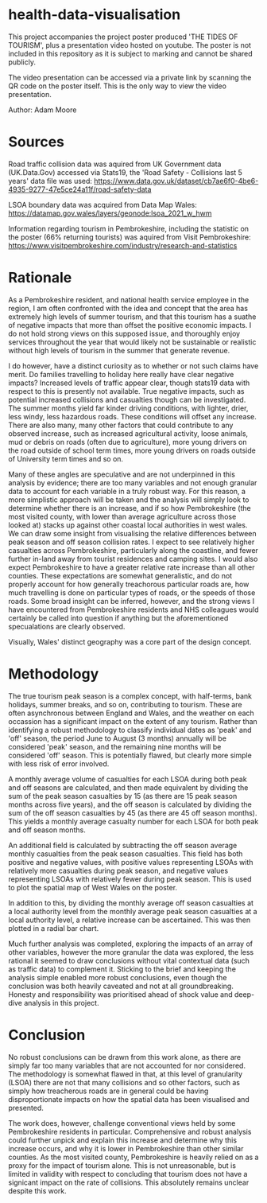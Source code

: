 # health-data-visualisation

This project accompanies the project poster produced 'THE TIDES OF TOURISM', plus a presentation video hosted on youtube. The poster is not included in this repository as it is subject to marking and cannot be shared publicly.

The video presentation can be accessed via a private link by scanning the QR code on the poster itself. This is the only way to view the video presentation.

Author: Adam Moore

# Sources

Road traffic collision data was aquired from UK Government data (UK.Data.Gov) accessed via Stats19, the 'Road Safety - Collisions last 5 years' data file was used: https://www.data.gov.uk/dataset/cb7ae6f0-4be6-4935-9277-47e5ce24a11f/road-safety-data

LSOA boundary data was acquired from Data Map Wales: https://datamap.gov.wales/layers/geonode:lsoa_2021_w_hwm

Information regarding tourism in Pembrokeshire, including the statistic on the poster (66% returning tourists) was aquired from Visit Pembrokeshire: https://www.visitpembrokeshire.com/industry/research-and-statistics

# Rationale

As a Pembrokeshire resident, and national health service employee in the region, I am often confronted with the idea and concept that the area has extremely high levels of summer tourism, and that this tourism has a suathe of negative impacts that more than offset the positive economic impacts. I do not hold strong views on this supposed issue, and thoroughly enjoy services throughout the year that would likely not be sustainable or realistic without high levels of tourism in the summer that generate revenue. 

I do however, have a distinct curiosity as to whether or not such claims have merit. Do families travelling to holiday here really have clear negative impacts? Increased levels of traffic appear clear, though stats19 data with respect to this is presently not available. True negative impacts, such as potential increased collisions and casualties though can be investigated. The summer months yield far kinder driving conditions, with lighter, drier, less windy, less hazardous roads. These conditions will offset any increase. There are also many, many other factors that could contribute to any observed increase, such as increased agricultural activity, loose animals, mud or debris on roads (often due to agriculture), more young drivers on the road outside of school term times, more young drivers on roads outside of University term times and so on.

Many of these angles are speculative and are not underpinned in this analysis by evidence; there are too many variables and not enough granular data to account for each variable in a truly robust way. For this reason, a more simplistic approach will be taken and the analysis will simply look to determine whether there is an increase, and if so how Pembrokeshire (the most visited county, with lower than average agriculture across those looked at) stacks up against other coastal local authorities in west wales. We can draw some insight from visualising the relative differences between peak season and off season collision rates. I expect to see relatively higher casualties across Pembrokeshire, particularly along the coastline, and fewer further in-land away from tourist residences and camping sites. I would also expect Pembrokeshire to have a greater relative rate increase than all other counties. These expectations are somewhat generalistic, and do not properly account for how generally treachorous particular roads are, how much travelling is done on particular types of roads, or the speeds of those roads. Some broad insight can be inferred, however, and the strong views I have encountered from Pembrokeshire residents and NHS colleagues would certainly be called into question if anything but the aforementioned specualations are clearly observed. 

Visually, Wales' distinct geography was a core part of the design concept.

# Methodology

The true tourism peak season is a complex concept, with half-terms, bank holidays, summer breaks, and so on, contributing to tourism. These are often asynchronous between England and Wales, and the weather on each occassion has a significant impact on the extent of any tourism. Rather than identifying a robust methodology to classify individual dates as 'peak' and 'off' season, the period June to August (3 months) annually will be considered 'peak' season, and the remaining nine months will be considered 'off' season. This is potentially flawed, but clearly more simple with less risk of error involved.

A monthly average volume of casualties for each LSOA during both peak and off seasons are calculated, and then made equivalent by dividing the sum of the peak season casualties by 15 (as there are 15 peak season months across five years), and the off season is calculated by dividing the sum of the off season casualties by 45 (as there are 45 off season months). This yields a monthly average casualty number for each LSOA for both peak and off season months.

An additional field is calculated by subtracting the off season average monthly casualties from the peak season casualties. This field has both positive and negative values, with positive values representing LSOAs with relatively more casualties during peak season, and negative values representing LSOAs with relatively fewer during peak season. This is used to plot the spatial map of West Wales on the poster.

In addition to this, by dividing the monthly average off season casualties at a local authority level from the monthly average peak season casualties at a local authority level, a relative increase can be ascertained. This was then plotted in a radial bar chart. 

Much further analysis was completed, exploring the impacts of an array of other variables, however the more granular the data was explored, the less rational it seemed to draw conclusions without vital contextual data (such as traffic data) to complement it. Sticking to the brief and keeping the analysis simple enabled more robust conclusions, even though the conclusion was both heavily caveated and not at all groundbreaking. Honesty and responsibility was prioritised ahead of shock value and deep-dive analysis in this project.

# Conclusion

No robust conclusions can be drawn from this work alone, as there are simply far too many variables that are not accounted for nor considered. The methodology is somewhat flawed in that, at this level of granularity (LSOA) there are not that many collisions and so other factors, such as simply how treacherous roads are in general could be having disproportionate impacts on how the spatial data has been visualised and presented.

The work does, however, challenge conventional views held by some Pembrokeshire residents in particular. Comprehensive and robust analysis could further unpick and explain this increase and determine why this increase occurs, and why it is lower in Pembrokeshire than other similar counties. As the most visited county, Pembrokeshire is heavily relied on as a proxy for the impact of tourism alone. This is not unreasonable, but is limited in validity with respect to concluding that tourism does not have a signicant impact on the rate of collisions. This absolutely remains unclear despite this work.
